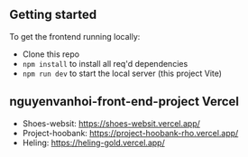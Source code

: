 ## Getting started

To get the frontend running locally:

- Clone this repo
- `npm install` to install all req'd dependencies
- `npm run dev` to start the local server (this project Vite)

## nguyenvanhoi-front-end-project Vercel

- Shoes-websit: https://shoes-websit.vercel.app/
- Project-hoobank: https://project-hoobank-rho.vercel.app/
- Heling: https://heling-gold.vercel.app/
